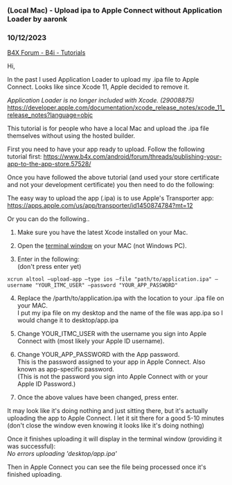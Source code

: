 ### (Local Mac) - Upload ipa to Apple Connect without Application Loader by aaronk
### 10/12/2023
[B4X Forum - B4i - Tutorials](https://www.b4x.com/android/forum/threads/110105/)

Hi,  
  
In the past I used Application Loader to upload my .ipa file to Apple Connect. Looks like since Xcode 11, Apple decided to remove it.  
  
*Application Loader is no longer included with Xcode. (29008875)*  
<https://developer.apple.com/documentation/xcode_release_notes/xcode_11_release_notes?language=objc>  
  
This tutorial is for people who have a local Mac and upload the .ipa file themselves without using the hosted builder.  
  
First you need to have your app ready to upload. Follow the following tutorial first: <https://www.b4x.com/android/forum/threads/publishing-your-app-to-the-app-store.57528/>  
  
Once you have followed the above tutorial (and used your store certificate and not your development certificate) you then need to do the following:  
  
The easy way to upload the app (.ipa) is to use Apple's Transporter app:   
<https://apps.apple.com/us/app/transporter/id1450874784?mt=12>  
  
Or you can do the following..  
  
1. Make sure you have the latest Xcode installed on your Mac.  
  
2. Open the [terminal window](https://www.idownloadblog.com/2019/04/19/ways-open-terminal-mac/) on your MAC (not Windows PC).  
  
3. Enter in the following:  
(don't press enter yet)  
  

```B4X
xcrun altool –upload-app –type ios –file "path/to/application.ipa" –username "YOUR_ITMC_USER" –password "YOUR_APP_PASSWORD"
```

  
  
4. Replace the /parth/to/application.ipa with the location to your .ipa file on your MAC.  
I put my ipa file on my desktop and the name of the file was app.ipa so I would change it to desktop/app.ipa  
  
5. Change YOUR\_ITMC\_USER with the username you sign into Apple Connect with (most likely your Apple ID username).  
  
6. Change YOUR\_APP\_PASSWORD with the App password.  
This is the password assigned to your app in Apple Connect. Also known as app-specific password.  
(This is not the password you sign into Apple Connect with or your Apple ID Password.)  
  
7. Once the above values have been changed, press enter.  
  
It may look like it's doing nothing and just sitting there, but it's actually uploading the app to Apple Connect. I let it sit there for a good 5-10 minutes (don't close the window even knowing it looks like it's doing nothing)  
  
Once it finishes uploading it will display in the terminal window (providing it was successful):  
*No errors uploading 'desktop/app.ipa'*  
  
Then in Apple Connect you can see the file being processed once it's finished uploading.